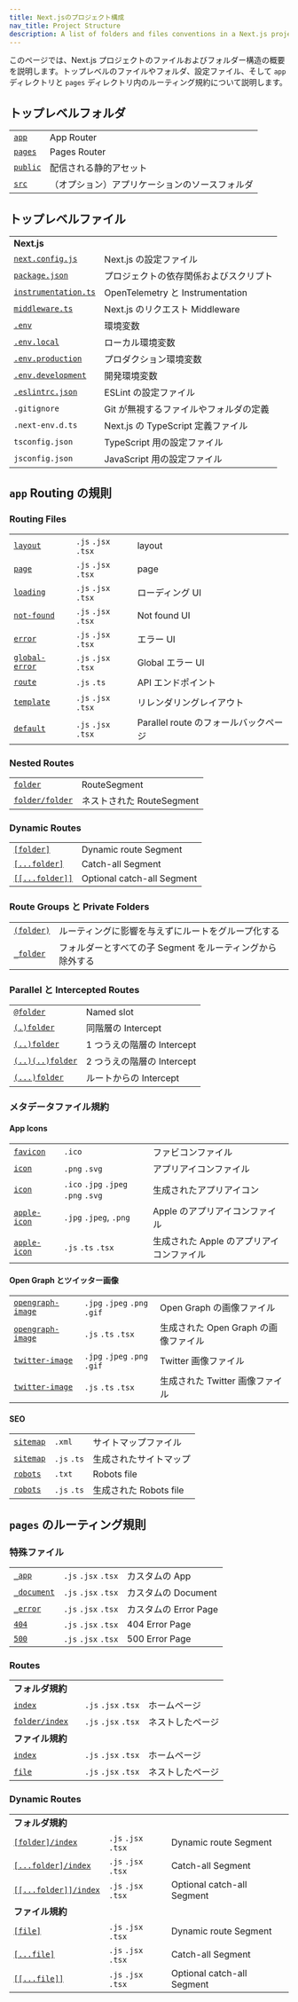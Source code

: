 ```yaml
---
title: Next.jsのプロジェクト構成
nav_title: Project Structure
description: A list of folders and files conventions in a Next.js project
---
```


このページでは、Next.js プロジェクトのファイルおよびフォルダー構造の概要を説明します。トップレベルのファイルやフォルダ、設定ファイル、そして `app` ディレクトリと `pages` ディレクトリ内のルーティング規約について説明します。

## トップレベルフォルダ

|                                                                                 |                                                |
| ------------------------------------------------------------------------------- | ---------------------------------------------- |
| [`app`](/docs/app-router/building-your-application/routing)                     | App Router                                     |
| [`pages`](https://nextjs.org/docs/pages/building-your-application/routing)      | Pages Router                                   |
| [`public`](/docs/app-router/building-your-application/optimizing/static-assets) | 配信される静的アセット                         |
| [`src`](/docs/app-router/building-your-application/configuring/src-directory)   | （オプション）アプリケーションのソースフォルダ |

## トップレベルファイル

|                                                                                                    |                                        |
| -------------------------------------------------------------------------------------------------- | -------------------------------------- |
| **Next.js**                                                                                        |                                        |
| [`next.config.js`](/docs/app-router/api-reference/next-config-js/)                                 | Next.js の設定ファイル                 |
| [`package.json`](/docs/app-router/getting-started/installation)                                    | プロジェクトの依存関係およびスクリプト |
| [`instrumentation.ts`](/docs/app-router/building-your-application/optimizing/instrumentation)      | OpenTelemetry と Instrumentation       |
| [`middleware.ts`](/docs/app-router/building-your-application/routing/middleware)                   | Next.js のリクエスト Middleware        |
| [`.env`](/docs/app-router/building-your-application/configuring/environment-variables)             | 環境変数                               |
| [`.env.local`](/docs/app-router/building-your-application/configuring/environment-variables)       | ローカル環境変数                       |
| [`.env.production`](/docs/app-router/building-your-application/configuring/environment-variables)  | プロダクション環境変数                 |
| [`.env.development`](/docs/app-router/building-your-application/configuring/environment-variables) | 開発環境変数                           |
| [`.eslintrc.json`](/docs/app-router/building-your-application/configuring/eslint)                  | ESLint の設定ファイル                  |
| `.gitignore`                                                                                       | Git が無視するファイルやフォルダの定義 |
| `.next-env.d.ts`                                                                                   | Next.js の TypeScript 定義ファイル     |
| `tsconfig.json`                                                                                    | TypeScript 用の設定ファイル            |
| `jsconfig.json`                                                                                    | JavaScript 用の設定ファイル            |

## `app` Routing の規則

### Routing Files

|                                                                                        |                     |                                       |
| -------------------------------------------------------------------------------------- | ------------------- | ------------------------------------- |
| [`layout`](/docs/app-router/api-reference/file-conventions/layout)                     | `.js` `.jsx` `.tsx` | layout                                |
| [`page`](/docs/app-router/api-reference/file-conventions/page)                         | `.js` `.jsx` `.tsx` | page                                  |
| [`loading`](/docs/app-router/api-reference/file-conventions/loading)                   | `.js` `.jsx` `.tsx` | ローディング UI                       |
| [`not-found`](/docs/app-router/api-reference/file-conventions/not-found)               | `.js` `.jsx` `.tsx` | Not found UI                          |
| [`error`](/docs/app-router/api-reference/file-conventions/error)                       | `.js` `.jsx` `.tsx` | エラー UI                             |
| [`global-error`](/docs/app-router/api-reference/file-conventions/error#global-errorjs) | `.js` `.jsx` `.tsx` | Global エラー UI                      |
| [`route`](/docs/app-router/api-reference/file-conventions/route)                       | `.js` `.ts`         | API エンドポイント                    |
| [`template`](/docs/app-router/api-reference/file-conventions/template)                 | `.js` `.jsx` `.tsx` | リレンダリングレイアウト              |
| [`default`](/docs/app-router/api-reference/file-conventions/default)                   | `.js` `.jsx` `.tsx` | Parallel route のフォールバックページ |

### Nested Routes

|                                                                                           |                           |
| ----------------------------------------------------------------------------------------- | ------------------------- |
| [`folder`](/docs/app-router/building-your-application/routing/#ルート-segment)            | RouteSegment              |
| [`folder/folder`](/docs/app-router/building-your-application/routing/#ネストされたルート) | ネストされた RouteSegment |

### Dynamic Routes

|                                                                                                                         |                            |
| ----------------------------------------------------------------------------------------------------------------------- | -------------------------- |
| [`[folder]`](/docs/app-router/building-your-application/routing/dynamic-routes#規約)                                    | Dynamic route Segment      |
| [`[...folder]`](/docs/app-router/building-your-application/routing/dynamic-routes#キャッチオール-segment)               | Catch-all Segment          |
| [`[[...folder]]`](/docs/app-router/building-your-application/routing/dynamic-routes#オプションのキャッチオール-segment) | Optional catch-all Segment |

### Route Groups と Private Folders

|                                                                                                 |                                                           |
| ----------------------------------------------------------------------------------------------- | --------------------------------------------------------- |
| [`(folder)`](/docs/app-router/building-your-application/routing/route-groups#規約)              | ルーティングに影響を与えずにルートをグループ化する        |
| [`_folder`](/docs/app-router/building-your-application/routing/colocation#プライベートフォルダ) | フォルダーとすべての子 Segment をルーティングから除外する |

### Parallel と Intercepted Routes

|                                                                                                 |                            |
| ----------------------------------------------------------------------------------------------- | -------------------------- |
| [`@folder`](/docs/app-router/building-your-application/routing/parallel-routes#規約)            | Named slot                 |
| [`(.)folder`](/docs/app-router/building-your-application/routing/intercepting-routes#規約)      | 同階層の Intercept         |
| [`(..)folder`](/docs/app-router/building-your-application/routing/intercepting-routes#規約)     | 1 つうえの階層の Intercept |
| [`(..)(..)folder`](/docs/app-router/building-your-application/routing/intercepting-routes#規約) | 2 つうえの階層の Intercept |
| [`(...)folder`](/docs/app-router/building-your-application/routing/intercepting-routes#規約)    | ルートからの Intercept     |

### メタデータファイル規約

#### App Icons

|                                                                                                                              |                                     |                                           |
| ---------------------------------------------------------------------------------------------------------------------------- | ----------------------------------- | ----------------------------------------- |
| [`favicon`](/docs/app-router/api-reference/file-conventions/metadata/app-icons#favicon)                                      | `.ico`                              | ファビコンファイル                        |
| [`icon`](/docs/app-router/api-reference/file-conventions/metadata/app-icons#icon)                                            | `.png` `.svg`                       | アプリアイコンファイル                    |
| [`icon`](/docs/app-router/api-reference/file-conventions/metadata/app-icons#アイコンを生成するコードを使用するjststsx)       | `.ico` `.jpg` `.jpeg` `.png` `.svg` | 生成されたアプリアイコン                  |
| [`apple-icon`](/docs/app-router/api-reference/file-conventions/metadata/app-icons#apple-icon)                                | `.jpg` `.jpeg`, `.png`              | Apple のアプリアイコンファイル            |
| [`apple-icon`](/docs/app-router/api-reference/file-conventions/metadata/app-icons#アイコンを生成するコードを使用するjststsx) | `.js` `.ts` `.tsx`                  | 生成された Apple のアプリアイコンファイル |

#### Open Graph とツイッター画像

|                                                                                                                                         |                              |                                      |
| --------------------------------------------------------------------------------------------------------------------------------------- | ---------------------------- | ------------------------------------ |
| [`opengraph-image`](/docs/app-router/api-reference/file-conventions/metadata/opengraph-image#opengraph-image)                           | `.jpg` `.jpeg` `.png` `.gif` | Open Graph の画像ファイル            |
| [`opengraph-image`](/docs/app-router/api-reference/file-conventions/metadata/opengraph-image#アイコンを生成するコードを使用するjststsx) | `.js` `.ts` `.tsx`           | 生成された Open Graph の画像ファイル |
| [`twitter-image`](/docs/app-router/api-reference/file-conventions/metadata/opengraph-image#twitter-image)                               | `.jpg` `.jpeg` `.png` `.gif` | Twitter 画像ファイル                 |
| [`twitter-image`](/docs/app-router/api-reference/file-conventions/metadata/opengraph-image#アイコンを生成するコードを使用するjststsx)   | `.js` `.ts` `.tsx`           | 生成された Twitter 画像ファイル      |

#### SEO

|                                                                                                      |             |                        |
| ---------------------------------------------------------------------------------------------------- | ----------- | ---------------------- |
| [`sitemap`](/docs/app-router/api-reference/file-conventions/metadata/sitemap#静的なsitemapxml)       | `.xml`      | サイトマップファイル   |
| [`sitemap`](/docs/app-router/api-reference/file-conventions/metadata/sitemap#サイトマップを生成する) | `.js` `.ts` | 生成されたサイトマップ |
| [`robots`](/docs/app-router/api-reference/file-conventions/metadata/robots#静的なrobotstxt)          | `.txt`      | Robots file            |
| [`robots`](/docs/app-router/api-reference/file-conventions/metadata/robots#robotsファイルを生成する) | `.js` `.ts` | 生成された Robots file |

## `pages` のルーティング規則

### 特殊ファイル

|                                                                                                                               |                     |                       |
| ----------------------------------------------------------------------------------------------------------------------------- | ------------------- | --------------------- |
| [`_app`](https://nextjs.org/docs/pages/building-your-application/routing/custom-app)                                          | `.js` `.jsx` `.tsx` | カスタムの App        |
| [`_document`](https://nextjs.org/docs/pages/building-your-application/routing/custom-document)                                | `.js` `.jsx` `.tsx` | カスタムの Document   |
| [`_error`](https://nextjs.org/docs/pages/building-your-application/routing/custom-error#more-advanced-error-page-customizing) | `.js` `.jsx` `.tsx` | カスタムの Error Page |
| [`404`](https://nextjs.org/docs/pages/building-your-application/routing/custom-error#404-page)                                | `.js` `.jsx` `.tsx` | 404 Error Page        |
| [`500`](https://nextjs.org/docs/pages/building-your-application/routing/custom-error#500-page)                                | `.js` `.jsx` `.tsx` | 500 Error Page        |

### Routes

|                                                                                                                  |                     |                  |
| ---------------------------------------------------------------------------------------------------------------- | ------------------- | ---------------- |
| **フォルダ規約**　                                                                                               |                     |                  |
| [`index`](https://nextjs.org/docs/pages/building-your-application/routing/pages-and-layouts#index-routes)　      | `.js` `.jsx` `.tsx` | ホームページ     |
| [`folder/index`](https://nextjs.org/docs/pages/building-your-application/routing/pages-and-layouts#index-routes) | `.js` `.jsx` `.tsx` | ネストしたページ |
| **ファイル規約**　                                                                                               |                     |                  |
| [`index`](https://nextjs.org/docs/pages/building-your-application/routing/pages-and-layouts#index-routes)　      | `.js` `.jsx` `.tsx` | ホームページ     |
| [`file`](https://nextjs.org/docs/pages/building-your-application/routing/pages-and-layouts)　                    | `.js` `.jsx` `.tsx` | ネストしたページ |

### Dynamic Routes

|                                                                                                                                     |                     |                            |
| ----------------------------------------------------------------------------------------------------------------------------------- | ------------------- | -------------------------- |
| **フォルダ規約**                                                                                                                    |                     |                            |
| [`[folder]/index`](https://nextjs.org/docs/pages/building-your-application/routing/dynamic-routes)                                  | `.js` `.jsx` `.tsx` | Dynamic route Segment      |
| [`[...folder]/index`](https://nextjs.org/docs/pages/building-your-application/routing/dynamic-routes#catch-all-segments)            | `.js` `.jsx` `.tsx` | Catch-all Segment          |
| [`[[...folder]]/index`](https://nextjs.org/docs/pages/building-your-application/routing/dynamic-routes#optional-catch-all-segments) | `.js` `.jsx` `.tsx` | Optional catch-all Segment |
| **ファイル規約**                                                                                                                    |                     |                            |
| [`[file]`](https://nextjs.org/docs/pages/building-your-application/routing/dynamic-routes)                                          | `.js` `.jsx` `.tsx` | Dynamic route Segment      |
| [`[...file]`](https://nextjs.org/docs/pages/building-your-application/routing/dynamic-routes#catch-all-segments)                    | `.js` `.jsx` `.tsx` | Catch-all Segment          |
| [`[[...file]]`](https://nextjs.org/docs/pages/building-your-application/routing/dynamic-routes#optional-catch-all-segments)         | `.js` `.jsx` `.tsx` | Optional catch-all Segment |
